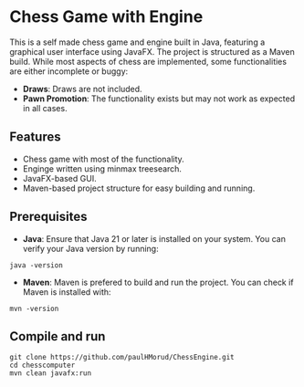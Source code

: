 # Chess Game with Engine

This is a self made chess game and engine built in Java, featuring a graphical user interface using JavaFX. The project is structured as a Maven build. While most aspects of chess are implemented, some functionalities are either incomplete or buggy:
- **Draws**: Draws are not included.
- **Pawn Promotion**: The functionality exists but may not work as expected in all cases.

## Features
- Chess game with most of the functionality.
- Enginge written using minmax treesearch.
- JavaFX-based GUI.
- Maven-based project structure for easy building and running.

## Prerequisites

- **Java**: Ensure that Java 21 or later is installed on your system. You can verify your Java version by running:
```
java -version
```
- **Maven**: Maven is prefered to build and run the project. You can check if Maven is installed with:
```
mvn -version
```
## Compile and run
```
git clone https://github.com/paulHMorud/ChessEngine.git
cd chesscomputer
mvn clean javafx:run
```
